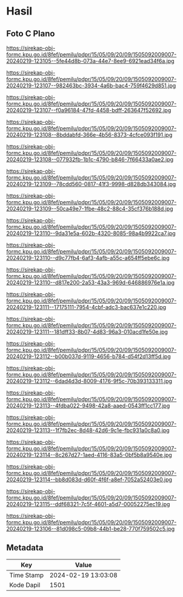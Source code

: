 # Hasil

## Foto C Plano

https://sirekap-obj-formc.kpu.go.id/8fef/pemilu/pdpr/15/05/09/20/09/1505092009007-20240219-123105--5fe44d8b-073a-44e7-8ee9-6921ead34f6a.jpg

https://sirekap-obj-formc.kpu.go.id/8fef/pemilu/pdpr/15/05/09/20/09/1505092009007-20240219-123107--982463bc-3934-4a6b-bac4-759f4629d851.jpg

https://sirekap-obj-formc.kpu.go.id/8fef/pemilu/pdpr/15/05/09/20/09/1505092009007-20240219-123107--f0a96184-47fd-4458-bdff-263647f52692.jpg

https://sirekap-obj-formc.kpu.go.id/8fef/pemilu/pdpr/15/05/09/20/09/1505092009007-20240219-123108--8bddabfd-366e-4b56-8373-4cfce093f191.jpg

https://sirekap-obj-formc.kpu.go.id/8fef/pemilu/pdpr/15/05/09/20/09/1505092009007-20240219-123108--077932fb-1b1c-4790-b846-7f66433a0ae2.jpg

https://sirekap-obj-formc.kpu.go.id/8fef/pemilu/pdpr/15/05/09/20/09/1505092009007-20240219-123109--78cdd560-0817-41f3-9998-d828db343084.jpg

https://sirekap-obj-formc.kpu.go.id/8fef/pemilu/pdpr/15/05/09/20/09/1505092009007-20240219-123109--50ca49e7-1fbe-48c2-88c4-35cf376b188d.jpg

https://sirekap-obj-formc.kpu.go.id/8fef/pemilu/pdpr/15/05/09/20/09/1505092009007-20240219-123110--9da31e5a-602b-4320-8085-98a4b9922ca7.jpg

https://sirekap-obj-formc.kpu.go.id/8fef/pemilu/pdpr/15/05/09/20/09/1505092009007-20240219-123110--d9c77fb4-6af3-4afb-a55c-a654ff5ebe6c.jpg

https://sirekap-obj-formc.kpu.go.id/8fef/pemilu/pdpr/15/05/09/20/09/1505092009007-20240219-123110--d817e200-2a53-43a3-969d-646886976e1a.jpg

https://sirekap-obj-formc.kpu.go.id/8fef/pemilu/pdpr/15/05/09/20/09/1505092009007-20240219-123111--17175111-7954-4cbf-adc3-bac637e1c220.jpg

https://sirekap-obj-formc.kpu.go.id/8fef/pemilu/pdpr/15/05/09/20/09/1505092009007-20240219-123111--181dff33-8b07-4d83-96a3-010acd1fe50e.jpg

https://sirekap-obj-formc.kpu.go.id/8fef/pemilu/pdpr/15/05/09/20/09/1505092009007-20240219-123112--b00b037d-9119-4656-b784-d54f2d13ff5d.jpg

https://sirekap-obj-formc.kpu.go.id/8fef/pemilu/pdpr/15/05/09/20/09/1505092009007-20240219-123112--6dad4d3d-8009-4176-9f5c-70b393133311.jpg

https://sirekap-obj-formc.kpu.go.id/8fef/pemilu/pdpr/15/05/09/20/09/1505092009007-20240219-123113--4fdba022-9498-42a8-aaed-0543ff1cc177.jpg

https://sirekap-obj-formc.kpu.go.id/8fef/pemilu/pdpr/15/05/09/20/09/1505092009007-20240219-123113--1f7fb2ec-8d48-42d6-9c1e-fbc931a0c8a0.jpg

https://sirekap-obj-formc.kpu.go.id/8fef/pemilu/pdpr/15/05/09/20/09/1505092009007-20240219-123114--8c267d27-1aed-4116-83a5-0bf5b8a9540e.jpg

https://sirekap-obj-formc.kpu.go.id/8fef/pemilu/pdpr/15/05/09/20/09/1505092009007-20240219-123114--bb8d083d-d60f-4f6f-a8ef-7052a52403e0.jpg

https://sirekap-obj-formc.kpu.go.id/8fef/pemilu/pdpr/15/05/09/20/09/1505092009007-20240219-123115--ddf68321-7c5f-4601-a5d7-00052275ec19.jpg

https://sirekap-obj-formc.kpu.go.id/8fef/pemilu/pdpr/15/05/09/20/09/1505092009007-20240219-123106--81d098c5-09b8-44b1-be28-770f759502c5.jpg


## Metadata

| Key        | Value               |
| ---------- | ------------------- |
| Time Stamp | 2024-02-19 13:03:08 |
| Kode Dapil | 1501                |



